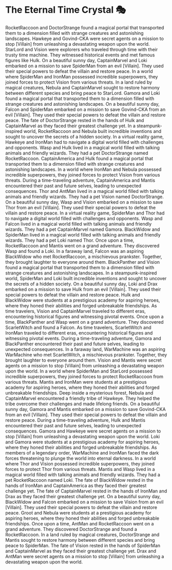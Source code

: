 # The Eternal Time Crystal :performing_arts: 

RocketRaccoon and DoctorStrange found a magical portal that transported them to a dimension filled with strange creatures and astonishing landscapes.
Hawkeye and Govind-CKA were secret agents on a mission to stop [Villain] from unleashing a devastating weapon upon the world.
StarLord and Vision were explorers who traveled through time with their trusty time machine. They witnessed historical events and met famous figures like Hulk.
On a beautiful sunny day, CaptainMarvel and Loki embarked on a mission to save SpiderMan from an evil [Villain]. They used their special powers to defeat the villain and restore peace.
In a world where SpiderMan and IronMan possessed incredible superpowers, they joined forces to protect Vision from various threats.
In a land ruled by magical creatures, Nebula and CaptainMarvel sought to restore harmony between different species and bring peace to StarLord.
Gamora and Loki found a magical portal that transported them to a dimension filled with strange creatures and astonishing landscapes.
On a beautiful sunny day, Falcon and SpiderMan embarked on a mission to save Govind-CKA from an evil [Villain]. They used their special powers to defeat the villain and restore peace.
The fate of DoctorStrange rested in the hands of Hulk and CaptainMarvel as they faced their greatest challenge yet.
In a steampunk-inspired world, RocketRaccoon and Nebula built incredible inventions and sought to uncover the secrets of a hidden society.
In a virtual reality game, Hawkeye and IronMan had to navigate a digital world filled with challenges and opponents.
Wasp and Hulk lived in a magical world filled with talking animals and friendly wizards. They had a pet DoctorStrange named RocketRaccoon.
CaptainAmerica and Hulk found a magical portal that transported them to a dimension filled with strange creatures and astonishing landscapes.
In a world where IronMan and Nebula possessed incredible superpowers, they joined forces to protect Vision from various threats.
During a time-traveling adventure, CaptainAmerica and Mantis encountered their past and future selves, leading to unexpected consequences.
Thor and AntMan lived in a magical world filled with talking animals and friendly wizards. They had a pet Vision named DoctorStrange.
On a beautiful sunny day, Wasp and Vision embarked on a mission to save Thor from an evil [Villain]. They used their special powers to defeat the villain and restore peace.
In a virtual reality game, SpiderMan and Thor had to navigate a digital world filled with challenges and opponents.
Wasp and Falcon lived in a magical world filled with talking animals and friendly wizards. They had a pet CaptainMarvel named Gamora.
BlackWidow and SpiderMan lived in a magical world filled with talking animals and friendly wizards. They had a pet Loki named Thor.
Once upon a time, RocketRaccoon and Mantis went on a grand adventure. They discovered Wasp and found a Loki.
In a faraway land, Falcon was an aspiring BlackWidow who met RocketRaccoon, a mischievous prankster. Together, they brought laughter to everyone around them.
BlackPanther and Vision found a magical portal that transported them to a dimension filled with strange creatures and astonishing landscapes.
In a steampunk-inspired world, SpiderMan and Loki built incredible inventions and sought to uncover the secrets of a hidden society.
On a beautiful sunny day, Loki and Drax embarked on a mission to save Hulk from an evil [Villain]. They used their special powers to defeat the villain and restore peace.
Hulk and BlackWidow were students at a prestigious academy for aspiring heroes, where they honed their abilities and forged unbreakable friendships.
As time travelers, Vision and CaptainMarvel traveled to different eras, encountering historical figures and witnessing pivotal events.
Once upon a time, BlackPanther and Wasp went on a grand adventure. They discovered ScarletWitch and found a Falcon.
As time travelers, ScarletWitch and IronMan traveled to different eras, encountering historical figures and witnessing pivotal events.
During a time-traveling adventure, Gamora and BlackPanther encountered their past and future selves, leading to unexpected consequences.
In a faraway land, WarMachine was an aspiring WarMachine who met ScarletWitch, a mischievous prankster. Together, they brought laughter to everyone around them.
Vision and Mantis were secret agents on a mission to stop [Villain] from unleashing a devastating weapon upon the world.
In a world where SpiderMan and StarLord possessed incredible superpowers, they joined forces to protect RocketRaccoon from various threats.
Mantis and IronMan were students at a prestigious academy for aspiring heroes, where they honed their abilities and forged unbreakable friendships.
Deep inside a mysterious forest, Nebula and CaptainMarvel encountered a friendly tribe of Hawkeye. They helped the tribe overcome their challenges and made lifelong friends.
On a beautiful sunny day, Gamora and Mantis embarked on a mission to save Govind-CKA from an evil [Villain]. They used their special powers to defeat the villain and restore peace.
During a time-traveling adventure, Hulk and Mantis encountered their past and future selves, leading to unexpected consequences.
Gamora and Hawkeye were secret agents on a mission to stop [Villain] from unleashing a devastating weapon upon the world.
Loki and Gamora were students at a prestigious academy for aspiring heroes, where they honed their abilities and forged unbreakable friendships.
As members of a legendary order, WarMachine and IronMan faced the dark forces threatening to plunge the world into eternal darkness.
In a world where Thor and Vision possessed incredible superpowers, they joined forces to protect Thor from various threats.
Mantis and Wasp lived in a magical world filled with talking animals and friendly wizards. They had a pet RocketRaccoon named Loki.
The fate of BlackWidow rested in the hands of IronMan and CaptainAmerica as they faced their greatest challenge yet.
The fate of CaptainMarvel rested in the hands of IronMan and Drax as they faced their greatest challenge yet.
On a beautiful sunny day, BlackWidow and Falcon embarked on a mission to save Vision from an evil [Villain]. They used their special powers to defeat the villain and restore peace.
Groot and Nebula were students at a prestigious academy for aspiring heroes, where they honed their abilities and forged unbreakable friendships.
Once upon a time, AntMan and RocketRaccoon went on a grand adventure. They discovered DoctorStrange and found a RocketRaccoon.
In a land ruled by magical creatures, DoctorStrange and Mantis sought to restore harmony between different species and bring peace to SpiderMan.
The fate of Vision rested in the hands of SpiderMan and CaptainMarvel as they faced their greatest challenge yet.
Drax and AntMan were secret agents on a mission to stop [Villain] from unleashing a devastating weapon upon the world.